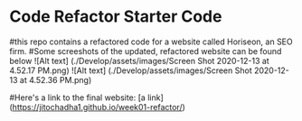 # Code Refactor Starter Code
#this repo contains a refactored code for a website called Horiseon, an SEO firm.
#Some screeshots of the updated, refactored website can be found below
![Alt text] (./Develop/assets/images/Screen Shot 2020-12-13 at 4.52.17 PM.png)
![Alt text] (./Develop/assets/images/Screen Shot 2020-12-13 at 4.52.36 PM.png)

#Here's a link to the final website:
[a link] (https://jitochadha1.github.io/week01-refactor/)